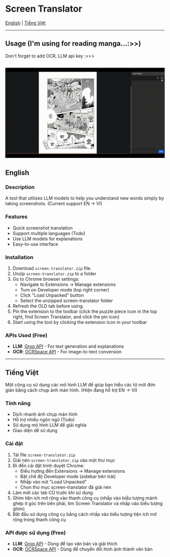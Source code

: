 # Screen Translator

[English](#english) | [Tiếng Việt](#tiếng-việt)

---
## Usage (I'm using for reading manga...:>>)

Don't forget to add OCR, LLM api key :>>>

![](https://github.com/ChiThang-50Cent/screen-translator/blob/main/usage.gif)
---

## English

### Description
A tool that utilizes LLM models to help you understand new words simply by taking screenshots. (Current support EN -> VI)

### Features
- Quick screenshot translation
- Support multiple languages (Todo)
- Use LLM models for explanations
- Easy-to-use interface

### Installation
1. Download ```screen-translator.zip``` file.
2. Unzip ```screen-translator.zip``` to a folder
3. Go to Chrome browser settings:
    - Navigate to Extensions -> Manage extensions
    - Turn on Developer mode (top right corner)
    - Click "Load Unpacked" button
    - Select the unzipped screen-translator folder
4. Refresh the OLD tab before using.
5. Pin the extension to the toolbar (click the puzzle piece icon in the top right, find Screen Translator, and click the pin icon)
6. Start using the tool by clicking the extension icon in your toolbar

### APIs Used (Free)
- **LLM**: [Groq API](https://console.groq.com/docs/api-keys) - For text generation and explanations
- **OCR**: [OCRSpace API](https://ocr.space/ocrapi) - For image-to-text conversion

---

## Tiếng Việt

Một công cụ sử dụng các mô hình LLM để giúp bạn hiểu các từ mới đơn giản bằng cách chụp ảnh màn hình. (Hiện đang hỗ trợ EN -> VI)

### Tính năng
- Dịch nhanh ảnh chụp màn hình
- Hỗ trợ nhiều ngôn ngữ (Todo)
- Sử dụng mô hình LLM để giải nghĩa
- Giao diện dễ sử dụng

### Cài đặt
1. Tải file ```screen-translator.zip```
2. Giải nén ```screen-translator.zip``` vào một thư mục
3. Đi đến cài đặt trình duyệt Chrome:
    - Điều hướng đến Extensions -> Manage extensions
    - Bật chế độ Developer mode (sidebar bên trái)
    - Nhấp vào nút "Load Unpacked"
    - Chọn thư mục screen-translator đã giải nén
4. Làm mới các tab CŨ trước khi sử dụng
5. Ghim tiện ích mở rộng vào thanh công cụ (nhấp vào biểu tượng mảnh ghép ở góc trên bên phải, tìm Screen Translator và nhấp vào biểu tượng ghim)
6. Bắt đầu sử dụng công cụ bằng cách nhấp vào biểu tượng tiện ích mở rộng trong thanh công cụ

### API được sử dụng (Free)
- **LLM**: [Groq API](https://console.groq.com/docs/api-keys) - Dùng để tạo văn bản và giải thích
- **OCR**: [OCRSpace API](https://ocr.space/ocrapi) - Dùng để chuyển đổi hình ảnh thành văn bản
